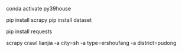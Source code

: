 conda activate py39house

pip install scrapy
pip install dataset

pip install requests

scrapy crawl lianjia -a city=sh -a type=ershoufang -a district=pudong 
